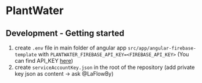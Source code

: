 # PlantWater

## Development - Getting started

1. create `.env` file in main folder of angular app `src/app/angular-firebase-template` with `PLANTWATER_FIREBASE_API_KEY=<FIREBASE_API_KEY>` (You can find API_KEY [here](https://console.firebase.google.com/project/plantwater-f986c/settings/general/web:MGM1YzFiMGUtNmE2Ny00NGI1LWIzZjUtYzM3Zjc4OGJiOWU3?hl=de))
2. create `serviceAccountKey.json` in the root of the repository (add private key json as content -> ask @LaFlowBy) 
